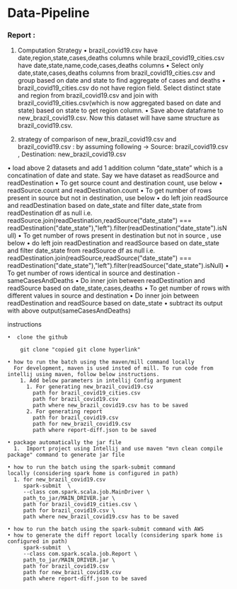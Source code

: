 # Data-Pipeline

### Report :
1.	Computation Strategy
•	brazil_covid19.csv have date,region,state,cases,deaths columns while brazil_covid19_cities.csv have date,state,name,code,cases,deaths columns
•	Select  only date,state,cases,deaths columns from brazil_covid19_cities.csv and group based on date and state to find aggregate of cases and deaths
•	brazil_covid19_cities.csv do not have region field. Select distinct state and region from brazil_covid19.csv and join with brazil_covid19_cities.csv(which is now aggregated based on date and state) based on state to get region column.
•	Save above dataframe to  new_brazil_covid19.csv. Now this dataset will have same structure as  brazil_covid19.csv.



2.	strategy of comparison of new_brazil_covid19.csv and brazil_covid19.csv : by assuming following -> Source: brazil_covid19.csv , Destination: new_brazil_covid19.csv


•	load above 2 datasets and add 1 addition column “date_state” which is a concatination of date and state. Say we have dataset as readSource and readDestination
•	To get source count and destination count,  use below 
•	readSource.count and readDestination.count
•	To get number of rows present in source but not in destination, use below
•	do left join readSource and  readDestination based on date_state and filter date_state from readDestination df as null i.e. readSource.join(readDestination,readSource("date_state") === readDestination("date_state"),"left").filter(readDestination("date_state").isNull)
•	To get number of rows present in destination but not in source , use below
•	do left join readDestination and  readSource based on date_state and filter date_state from readSource df as null i.e. readDestination.join(readSource,readSource("date_state") === readDestination("date_state"),"left").filter(readSource("date_state").isNull)
•	To get number of rows identical in source and destination - sameCasesAndDeaths
•	Do inner join  between readDestination and  readSource based on date_state,cases,deaths
•	To get number of rows with different values in source and destination
•	Do inner join  between readDestination and  readSource based on date_state
•	subtract its output with above output(sameCasesAndDeaths)

instructions 

    •  clone the github 
     
        git clone "copied git clone hyperlink"
        
    • how to run the batch using the maven/mill command locally
      For development, maven is used insted of mill. To run code from intellij using maven, follow below instructions.
        1. Add below parameters in intellij Config argument
          1. For generating new_brazil_covid19.csv
            path for brazil_covid19_cities.csv
            path for brazil_covid19.csv
            path where new_brazil_covid19.csv has to be saved
          2. For generating report
            path for brazil_covid19.csv
            path for new_brazil_covid19.csv
            path where report-diff.json to be saved
            
    • package automatically the jar file 
      1.  Import project using Intellij and use maven "mvn clean compile package" command to generate jar file
      
    • how to run the batch using the spark-submit command locally (considering spark home is configured in path)
      1. for new_brazil_covid19.csv
         spark-submit  \
         --class com.spark.scala.job.MainDriver \
         path_to_jar/MAIN_DRIVER.jar \
         path for brazil_covid19_cities.csv \
         path for brazil_covid19.csv \
         path where new_brazil_covid19.csv has to be saved
         
    • how to run the batch using the spark-submit command with AWS 
    • how to generate the diff report locally (considering spark home is configured in path)
         spark-submit  \
         --class com.spark.scala.job.Report \
         path_to_jar/MAIN_DRIVER.jar \
         path for brazil_covid19.csv
         path for new_brazil_covid19.csv
         path where report-diff.json to be saved
    
    
    
    
   
